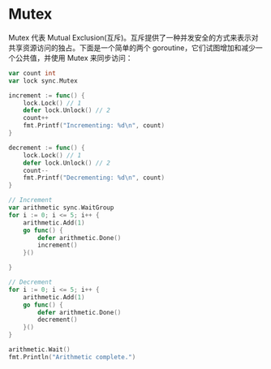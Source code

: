 # Mutex

Mutex 代表 Mutual Exclusion(互斥)。互斥提供了一种并发安全的方式来表示对共享资源访问的独占。下面是一个简单的两个 goroutine，它们试图增加和减少一个公共值，并使用 Mutex 来同步访问：

```go
var count int
var lock sync.Mutex

increment := func() {
	lock.Lock() // 1
	defer lock.Unlock() // 2
	count++
	fmt.Printf("Incrementing: %d\n", count)
}

decrement := func() {
	lock.Lock() // 1
	defer lock.Unlock() // 2
	count--
	fmt.Printf("Decrementing: %d\n", count)
}

// Increment
var arithmetic sync.WaitGroup
for i := 0; i <= 5; i++ {
	arithmetic.Add(1)
	go func() {
		defer arithmetic.Done()
		increment()
	}()

}

// Decrement
for i := 0; i <= 5; i++ {
	arithmetic.Add(1)
	go func() {
		defer arithmetic.Done()
		decrement()
	}()
}

arithmetic.Wait()
fmt.Println("Arithmetic complete.")
```
